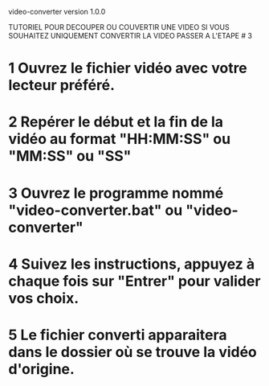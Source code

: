 video-converter 
version 1.0.0

TUTORIEL POUR DECOUPER OU COUVERTIR UNE VIDEO
SI VOUS SOUHAITEZ UNIQUEMENT CONVERTIR LA VIDEO PASSER A L'ETAPE # 3


# 1 Ouvrez le fichier vidéo avec votre lecteur préféré.

# 2 Repérer le début et la fin de la vidéo au format "HH:MM:SS" ou "MM:SS" ou "SS"

# 3 Ouvrez le programme nommé "video-converter.bat" ou "video-converter"

# 4 Suivez les instructions, appuyez à chaque fois sur "Entrer" pour valider vos choix.

# 5 Le fichier converti apparaitera dans le dossier où se trouve la vidéo d'origine.
